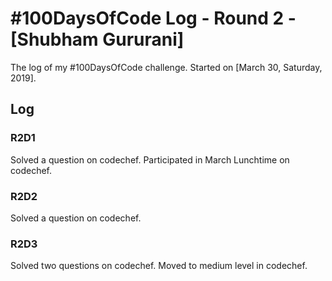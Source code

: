 # #100DaysOfCode Log - Round 2 - [Shubham Gururani]

The log of my #100DaysOfCode challenge. Started on [March 30, Saturday, 2019].

## Log

### R2D1
Solved a question on codechef. Participated in March Lunchtime on codechef.

### R2D2
Solved a question on codechef.

### R2D3
Solved two questions on codechef. Moved to medium level in codechef.
